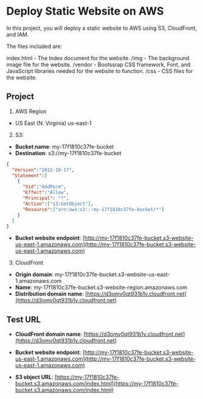 # Deploy Static Website on AWS

In this project, you will deploy a static website to AWS using S3, CloudFront, and IAM.

The files included are: 

index.html - The Index document for the website.
/img - The background image file for the website.
/vendor - Bootssrap CSS framework, Font, and JavaScript libraries needed for the website to function.
/css - CSS files for the website.


## Project

1. AWS Region
- US East (N. Virginia) us-east-1

2. S3:

- **Bucket name**: my-17f1810c37fe-bucket
- **Destination**: s3://my-17f1810c37fe-bucket

```json
{
  "Version":"2012-10-17",
  "Statement":[
    {
      "Sid":"AddPerm",
      "Effect":"Allow",
      "Principal": "*",
      "Action":["s3:GetObject"],
      "Resource":["arn:aws:s3:::my-17f1810c37fe-bucket/*"]
    }
  ]
}
```

- **Bucket website endpoint**: [http://my-17f1810c37fe-bucket.s3-website-us-east-1.amazonaws.com](http://my-17f1810c37fe-bucket.s3-website-us-east-1.amazonaws.com)

3. CloudFront

- **Origin domain**: my-17f1810c37fe-bucket.s3-website-us-east-1.amazonaws.com
- **Name**: my-17f1810c37fe-bucket.s3-website-region.amazonaws.com
- **Distribution domain name**: [https://d3omv0qt931b1v.cloudfront.net](https://d3omv0qt931b1v.cloudfront.net)


## Test URL

- **CloudFront domain name**: [https://d3omv0qt931b1v.cloudfront.net](https://d3omv0qt931b1v.cloudfront.net)

- **Bucket website endpoint**: [http://my-17f1810c37fe-bucket.s3-website-us-east-1.amazonaws.com](http://my-17f1810c37fe-bucket.s3-website-us-east-1.amazonaws.com)

- **S3 object URL**: [https://my-17f1810c37fe-bucket.s3.amazonaws.com/index.html](https://my-17f1810c37fe-bucket.s3.amazonaws.com/index.html)